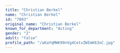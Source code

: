 ```yaml
---
title: "Christian Berkel"
name: "Christian Berkel"
id: "7803"
original_name: "Christian Berkel"
known_for_department: "Acting"
gender: "2"
adult: "false"
profile_path: "/aKaYqMWK99nVg4CetvZWImK63oC.jpg"
---
```

